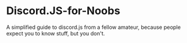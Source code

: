 # Discord.JS-for-Noobs
A simplified guide to discord.js from a fellow amateur, because people expect you to know stuff, but you don't.
